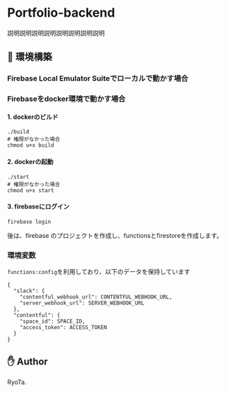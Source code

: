 # Portfolio-backend

説明説明説明説明説明説明説明説明

## :wrench: 環境構築

### Firebase Local Emulator Suiteでローカルで動かす場合

### Firebaseをdocker環境で動かす場合

#### 1. dockerのビルド

```
./build
# 権限がなかった場合
chmod u+x build
```

#### 2. dockerの起動

```
./start
# 権限がなかった場合
chmod u+x start
```

#### 3. firebaseにログイン

```
firebase login
```

後は、firebase のプロジェクトを作成し、functionsとfirestoreを作成します。

### 環境変数

`functions:config`を利用しており、以下のデータを保持しています

```
{
  "slack": {
    "contentful_webhook_url": CONTENTFUL_WEBHOOK_URL,
    "server_webhook_url": SERVER_WEBHOOK_URL
  },
  "contentful": {
    "space_id": SPACE_ID,
    "access_token": ACCESS_TOKEN
  }
}
```

## :raised_hand: Author

RyoTa.
